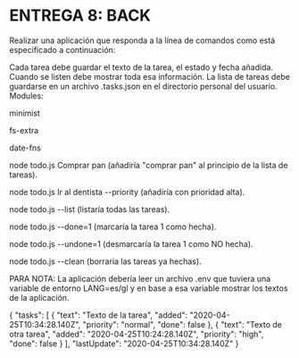 # ENTREGA 8: BACK

Realizar una aplicación que responda a la línea de comandos como está especificado a continuación:

Cada tarea debe guardar el texto de la tarea, el estado y fecha añadida.
Cuando se listen debe mostrar toda esa información.
La lista de tareas debe guardarse en un archivo .tasks.json en el directorio personal del usuario.
Modules:

minimist

fs-extra

date-fns

node todo.js Comprar pan (añadiría "comprar pan" al principio de la lista de tareas).

node todo.js Ir al dentista --priority (añadiría con prioridad alta).

node todo.js --list (listaría todas las tareas).

node todo.js --done=1 (marcaría la tarea 1 como hecha).

node todo.js --undone=1 (desmarcaría la tarea 1 como NO hecha).

node todo.js --clean (borraria las tareas ya hechas).

PARA NOTA:
La aplicación debería leer un archivo .env que tuviera una variable de entorno LANG=es/gl y en base a esa variable mostrar los textos de la aplicación.

{
"tasks": [
{
"text": "Texto de la tarea",
"added": "2020-04-25T10:34:28.140Z",
"priority": "normal",
"done": false
},
{
"text": "Texto de otra tarea",
"added": "2020-04-25T10:24:28.140Z",
"priority": "high",
"done": false
}
],
"lastUpdate": "2020-04-25T10:34:28.140Z"
}


